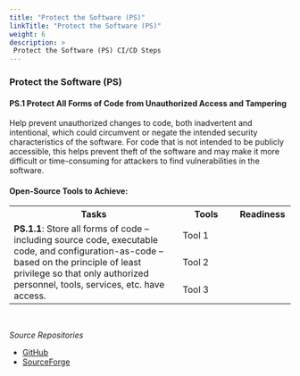 ```yaml
---
title: "Protect the Software (PS)"
linkTitle: "Protect the Software (PS)"
weight: 6
description: >
 Protect the Software (PS) CI/CD Steps
---
```



### Protect the Software (PS)

#### PS.1 Protect All Forms of Code from Unauthorized Access and Tampering 

Help prevent unauthorized changes to code, both inadvertent and intentional, which could circumvent or negate the intended security characteristics of the software. For code that is not intended to be publicly accessible, this helps prevent theft of the software and may make it more difficult or time-consuming for attackers to find vulnerabilities in the software.

[//]: # (**PS.1.1 Store all forms of code**)

[//]: # ()
[//]: # (PS.1.1: Store all forms of code – including source code, executable code, and configuration-as-code – based on the principle of least privilege so that only authorized personnel, tools, services, etc. have access.)

#### Open-Source Tools to Achieve:

<table style="width:100%">
    <tr>
        <th style="width: 60%">Tasks</th>
        <th style="width: 20%">Tools</th>
        <th style="width: 20%">Readiness</th>
    </tr>
    <tr>
        <td rowspan="3"><strong>PS.1.1</strong>: Store all forms of code – including source code, executable code, and configuration-as-code –  based on the principle of least privilege so that only authorized personnel, tools, services, etc. have access.</td>
        <td>Tool 1</td>
        <td style="text-align: center;"><i class="fa-solid fa-circle" style="color: #63E6BE;"></i></td>
    </tr>
    <tr>
        <td>Tool 2</td>
        <td style="text-align: center;"><i class="fa-solid fa-circle-half-stroke" style="color: #FFD43B;"></i></td>
    </tr>
    <tr>
        <td>Tool 3</td>
        <td style="text-align: center;"><i class="fa-solid fa-circle-half-stroke" style="color: #FFD43B;"></i></td>
    </tr>
</table>

<br />

_Source Repositories_

- [GitHub](https://git-hub.com/)
- [SourceForge](https://sourceforge.net/)

<br>
